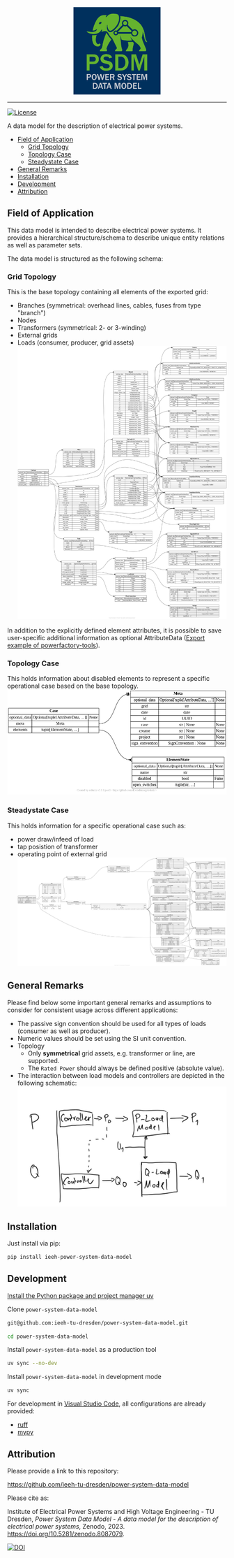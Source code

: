 
<div align="center">
  <img src="./docs/static/PSDM_icon_extended_360px.png" width="200">
</div>

----

[![License](https://img.shields.io/badge/License-BSD%203--Clause-blue.svg)](https://opensource.org/licenses/BSD-3-Clause)

A data model for the description of electrical power systems.

- [Field of Application](#field-of-application)
  - [Grid Topology](#grid-topology)
  - [Topology Case](#topology-case)
  - [Steadystate Case](#steadystate-case)
- [General Remarks](#general-remarks)
- [Installation](#installation)
- [Development](#development)
- [Attribution](#attribution)

## Field of Application

This data model is intended to describe electrical power systems.
It provides a hierarchical structure/schema to describe unique entity relations as well as parameter sets.

The data model is structured as the following schema:

### Grid Topology
This is the base topology containing all elements of the exported grid:
- Branches (symmetrical: overhead lines, cables, fuses from type "branch")
- Nodes
- Transformers (symmetrical: 2- or 3-winding)
- External grids
- Loads (consumer, producer, grid assets)
![topology relationship diagram](./docs/entity_rel__topology.png)

In addition to the explicitly defined element attributes, it is possible to save user-specific additional information as optional AttributeData ([Export example of powerfactory-tools](https://github.com/ieeh-tu-dresden/powerfactory-tools/blob/main/examples/powerfactory_export.ipynb)).

### Topology Case
This holds information about disabled elements to represent a specific operational case based on the base topology.
  ![topology case relationship diagram](./docs/entity_rel__topology_case.png)

### Steadystate Case
This holds information for a specific operational case such as:
- power draw/infeed of load
- tap posistion of transformer
- operating point of external grid
  ![steadystate case relationship diagram](./docs/entity_rel__steady_state_case.png)

## General Remarks

Please find below some important general remarks and assumptions to consider for consistent usage across different applications:
- The passive sign convention should be used for all types of loads (consumer as well as producer).
- Numeric values should be set using the SI unit convention.
- Topology
  - Only **symmetrical** grid assets, e.g. transformer or line, are supported.
  - The `Rated Power` should always be defined positive (absolute value).
- The interaction between load models and controllers are depicted in the following schematic:
  ![active/reactive power schematics](./docs/power_schematics.png)

## Installation

Just install via pip:

```bash
pip install ieeh-power-system-data-model
```

## Development

[Install the Python package and project manager uv](https://github.com/astral-sh/uv)

Clone `power-system-data-model`

```bash
git@github.com:ieeh-tu-dresden/power-system-data-model.git
```

```bash
cd power-system-data-model
```

Install `power-system-data-model` as a production tool

```bash
uv sync --no-dev
```

Install `power-system-data-model` in development mode

```bash
uv sync
```

For development in [Visual Studio Code](https://github.com/microsoft/vscode), all configurations are already provided:

- [ruff](https://github.com/astral-sh/ruff)
- [mypy](https://github.com/python/mypy)

## Attribution

Please provide a link to this repository:

<https://github.com/ieeh-tu-dresden/power-system-data-model>

Please cite as:

Institute of Electrical Power Systems and High Voltage Engineering - TU Dresden, _Power System Data Model - A data model for the description of electrical power systems_, Zenodo, 2023. <https://doi.org/10.5281/zenodo.8087079>.

[![DOI](https://zenodo.org/badge/DOI/10.5281/zenodo.8087079.svg)](https://doi.org/10.5281/zenodo.8087079)
